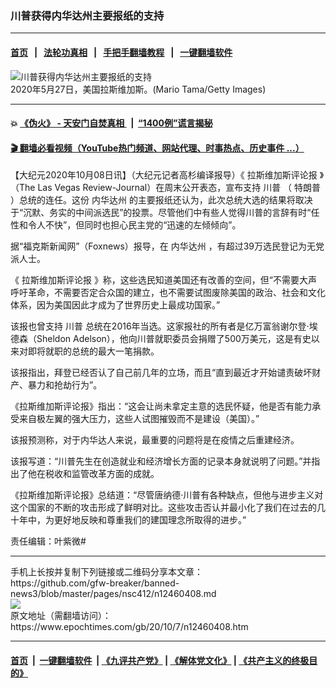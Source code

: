 ### 川普获得内华达州主要报纸的支持
------------------------

#### [首页](https://github.com/gfw-breaker/banned-news3/blob/master/README.md) &nbsp;&nbsp;|&nbsp;&nbsp; [法轮功真相](https://github.com/begood0513/basic/blob/master/README.md)  &nbsp;&nbsp;|&nbsp;&nbsp; [手把手翻墙教程](https://github.com/gfw-breaker/guides/wiki)  &nbsp;&nbsp;|&nbsp;&nbsp; [一键翻墙软件](https://github.com/gfw-breaker/nogfw/blob/master/README.md)  



<div><img alt="川普获得内华达州主要报纸的支持" class="attachment-djy_600_400 size-djy_600_400 wp-post-image" src="https://i.epochtimes.com/assets/uploads/2020/05/GettyImages-1227426650-600x400.jpg"/>
<div class="caption">
 2020年5月27日，美国拉斯维加斯。(Mario Tama/Getty Images)
</div></div><hr/>

#### 💥 [《伪火》 - 天安门自焚真相 ](http://158.247.195.190:10000/videos/blog/weihuo.html)&nbsp; |&nbsp; [“1400例”谎言揭秘  ](http://158.247.195.190:10000/videos/blog/jiexi1400.html)

#### [ 🎬  翻墙必看视频（YouTube热门频道、网站代理、时事热点、历史事件 ...）](https://github.com/gfw-breaker/links/blob/master/banned.md)

<div><p>
 【大纪元2020年10月08日讯】（大纪元记者高杉编译报导）《
 <ok href="https://www.epochtimes.com/gb/tag/%E6%8B%89%E6%96%AF%E7%BB%B4%E5%8A%A0%E6%96%AF%E8%AF%84%E8%AE%BA%E6%8A%A5.html">
  拉斯维加斯评论报
 </ok>
 》（The Las Vegas Review-Journal）在周末公开表态，宣布支持
 <ok href="https://www.epochtimes.com/gb/tag/%E5%B7%9D%E6%99%AE.html">
  川普
 </ok>
 （
 <ok href="https://www.epochtimes.com/gb/tag/%E7%89%B9%E6%9C%97%E6%99%AE.html">
  特朗普
 </ok>
 ）总统的连任。这份
 <ok href="https://www.epochtimes.com/gb/tag/%E5%86%85%E5%8D%8E%E8%BE%BE%E5%B7%9E.html">
  内华达州
 </ok>
 的主要报纸还认为，此次总统大选的结果将取决于“沉默、务实的中间派选民”的投票。尽管他们中有些人觉得川普的言辞有时“任性和令人不快”，但同时也担心民主党的“迅速的左倾倾向”。
</p>
<p>
 据“福克斯新闻网”（Foxnews）报导，在
 <ok href="https://www.epochtimes.com/gb/tag/%E5%86%85%E5%8D%8E%E8%BE%BE%E5%B7%9E.html">
  内华达州
 </ok>
 ，有超过39万选民登记为无党派人士。
</p>
<p>
 《
 <ok href="https://www.epochtimes.com/gb/tag/%E6%8B%89%E6%96%AF%E7%BB%B4%E5%8A%A0%E6%96%AF%E8%AF%84%E8%AE%BA%E6%8A%A5.html">
  拉斯维加斯评论报
 </ok>
 》称，这些选民知道美国还有改善的空间，但“不需要大声呼吁革命，不需要否定合众国的建立，也不需要试图废除美国的政治、社会和文化体系，因为美国因此才成为了世界历史上最成功国家。”
</p>
<p>
 该报也曾支持
 <ok href="https://www.epochtimes.com/gb/tag/%E5%B7%9D%E6%99%AE.html">
  川普
 </ok>
 总统在2016年当选。这家报社的所有者是亿万富翁谢尔登‧埃德森（Sheldon Adelson），他向川普就职委员会捐赠了500万美元，这是有史以来对即将就职的总统的最大一笔捐款。
</p>
<p>
 该报指出，拜登已经否认了自己前几年的立场，而且“直到最近才开始谴责破坏财产、暴力和抢劫行为”。
</p>
<p>
 《拉斯维加斯评论报》指出：“这会让尚未拿定主意的选民怀疑，他是否有能力承受来自极左翼的强大压力，这些人试图摧毁而不是建设（美国）。”
</p>
<p>
 该报预测称，对于内华达人来说，最重要的问题将是在疫情之后重建经济。
</p>
<p>
 该报写道：“川普先生在创造就业和经济增长方面的记录本身就说明了问题。”并指出了他在税收和监管改革方面的成就。
</p>
<p>
 《拉斯维加斯评论报》总结道：“尽管唐纳德‧川普有各种缺点，但他与进步主义对这个国家的不断的攻击形成了鲜明对比。这些攻击否认并最小化了我们在过去的几十年中，为更好地反映和尊重我们的建国理念所取得的进步。”
</p>
<p>
 责任编辑：叶紫微#
</p>
</div>
<hr/>
手机上长按并复制下列链接或二维码分享本文章：<br/>
https://github.com/gfw-breaker/banned-news3/blob/master/pages/nsc412/n12460408.md <br/>
<a href='https://github.com/gfw-breaker/banned-news3/blob/master/pages/nsc412/n12460408.md'><img src='https://github.com/gfw-breaker/banned-news3/blob/master/pages/nsc412/n12460408.md.png'/></a> <br/>
原文地址（需翻墙访问）：https://www.epochtimes.com/gb/20/10/7/n12460408.htm


------------------------
#### [首页](https://github.com/gfw-breaker/banned-news3/blob/master/README.md) &nbsp;|&nbsp; [一键翻墙软件](https://github.com/gfw-breaker/nogfw/blob/master/README.md) &nbsp;| [《九评共产党》](https://github.com/gfw-breaker/9ping.md/blob/master/README.md#九评之一评共产党是什么) | [《解体党文化》](https://github.com/gfw-breaker/jtdwh.md/blob/master/README.md) | [《共产主义的终极目的》](https://github.com/gfw-breaker/gczydzjmd.md/blob/master/README.md)


<img src='http://gfw-breaker.win/banned-news3/pages/nsc412/n12460408.md' width='0px' height='0px'/>